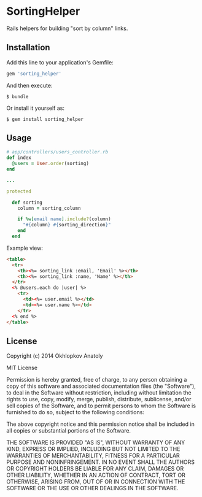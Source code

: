 # SortingHelper

Rails helpers for building "sort by column" links.

## Installation

Add this line to your application's Gemfile:

```ruby
gem 'sorting_helper'
```

And then execute:

    $ bundle

Or install it yourself as:

    $ gem install sorting_helper

## Usage

```ruby
# app/controllers/users_controller.rb
def index
  @users = User.order(sorting)
end

...

protected

  def sorting
    column = sorting_column

    if %w[email name].include?(column)
      "#{column} #{sorting_direction}"
    end
  end
```

Example view:
```html
<table>
  <tr>
    <th><%= sorting_link :email, 'Email' %></th>
    <th><%= sorting_link :name, 'Name' %></th>
  </tr>
  <% @users.each do |user| %>
    <tr>
      <td><%= user.email %></td>
      <td><%= user.name %></td>
    </tr>
  <% end %>
</table>
```

## License

Copyright (c) 2014 Okhlopkov Anatoly

MIT License

Permission is hereby granted, free of charge, to any person obtaining
a copy of this software and associated documentation files (the
"Software"), to deal in the Software without restriction, including
without limitation the rights to use, copy, modify, merge, publish,
distribute, sublicense, and/or sell copies of the Software, and to
permit persons to whom the Software is furnished to do so, subject to
the following conditions:

The above copyright notice and this permission notice shall be
included in all copies or substantial portions of the Software.

THE SOFTWARE IS PROVIDED "AS IS", WITHOUT WARRANTY OF ANY KIND,
EXPRESS OR IMPLIED, INCLUDING BUT NOT LIMITED TO THE WARRANTIES OF
MERCHANTABILITY, FITNESS FOR A PARTICULAR PURPOSE AND
NONINFRINGEMENT. IN NO EVENT SHALL THE AUTHORS OR COPYRIGHT HOLDERS BE
LIABLE FOR ANY CLAIM, DAMAGES OR OTHER LIABILITY, WHETHER IN AN ACTION
OF CONTRACT, TORT OR OTHERWISE, ARISING FROM, OUT OF OR IN CONNECTION
WITH THE SOFTWARE OR THE USE OR OTHER DEALINGS IN THE SOFTWARE.
